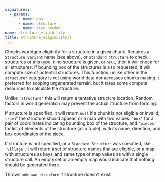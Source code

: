 ```yaml
---
signatures:
  - params:
      - name: pos
      - name: structure
      - name: size_needed
name: structure_eligibility
title: structure_eligibility()
---
```



Checks worldgen eligibility for a structure in a given chunk. Requires a
`Structure Variant` name (see above), or `Standard Structure` to check
structures of this type. If no structure is given, or `null`, then it will check
for all structures. If bounding box of the structures is also requested, it will
compute size of potential structures. This function, unlike other in the
`structure*` category is not using world data nor accesses chunks making it
preferred for scoping ungenerated terrain, but it takes some compute resources
to calculate the structure.

Unlike `'structure'` this will return a tentative structure location. Random
factors in world generation may prevent the actual structure from forming.

If structure is specified, it will return `null` if a chunk is not eligible or
invalid, `true` if the structure should appear, or a map with two values:
`'box'` for a pair of coordinates indicating bounding box of the structure, and
`'pieces'` for list of elements of the structure (as a tuple), with its name,
direction, and box coordinates of the piece.

If structure is not specified, or a `Standard Structure` was specified, like
`'village'`,it will return a set of structure names that are eligible, or a map
with structures as keys, and same type of map values as with a single structure
call. An empty set or an empty map would indicate that nothing should be
generated there.

Throws `unknown_structure` if structure doesn't exist.
